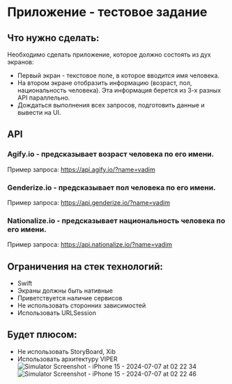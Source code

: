 # Приложение - тестовое задание
## Что нужно сделать:
Необходимо сделать приложение, которое должно состоять из дух экранов:
* Первый экран - текстовое поле, в которое вводится имя человека.
* На втором экране отобразить информацию (возраст, пол, национальность человека). Эта информация берется из 3-х разных API параллельно.
* Дождаться выполнения всех запросов, подготовить данные и вывести на UI.
## API 
### Agify.io - предсказывает возраст человека по его имени.
Пример запроса:
https://api.agify.io/?name=vadim
### Genderize.io - предсказывает пол человека по его имени.
Пример запроса:
https://api.genderize.io/?name=vadim
### Nationalize.io - предсказывает национальность человека по его имени.
Пример запроса:
https://api.nationalize.io/?name=vadim
## Ограничения на стек технологий:
* Swift
* Экраны должны быть нативные
* Приветствуется наличие сервисов
* Не использовать сторонних зависимостей
* Использовать URLSession
## Будет плюсом:
* Не использовать StoryBoard, Xib
* Использовать архитектуру VIPER
![Simulator Screenshot - iPhone 15 - 2024-07-07 at 02 22 34](https://github.com/NikitaNikandrov/NameInfoApp/assets/71771889/e5f85b11-9f97-4076-aa59-e236c0d6b7d3)
![Simulator Screenshot - iPhone 15 - 2024-07-07 at 02 22 46](https://github.com/NikitaNikandrov/NameInfoApp/assets/71771889/fb2e1281-a1cb-4188-b50c-79704c949b02)
